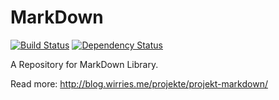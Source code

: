 MarkDown
======

[![Build Status](https://travis-ci.org/denisw160/MarkDown.svg?branch=master)](https://travis-ci.org/denisw/MarkDown)
[![Dependency Status](https://www.versioneye.com/user/projects/578224d95bb139003969dd71/badge.svg)](https://www.versioneye.com/user/projects/578224d95bb139003969dd71)

A Repository for MarkDown Library.
 
Read more: http://blog.wirries.me/projekte/projekt-markdown/
